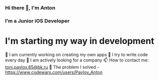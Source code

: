 ### Hi there 👋, I'm Anton

### I’m a Junior iOS Developer
# I'm starting my way in development
🔭 I am currently working on creating my own apps
🌱 I try to write code every day
👯 I am actively looking for a company
📫 How to contact me: toni.pavlov.85@bk.ru
🌝 The problem I solved - https://www.codewars.com/users/Pavlov_Anton
